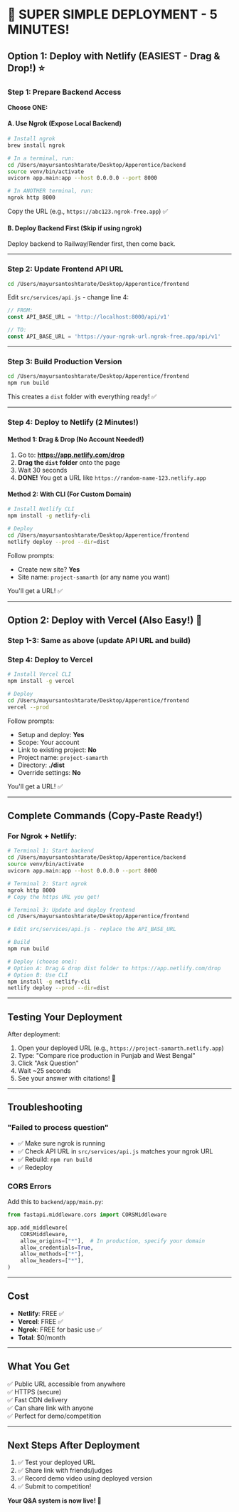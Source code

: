 # 🚀 SUPER SIMPLE DEPLOYMENT - 5 MINUTES!

## Option 1: Deploy with Netlify (EASIEST - Drag & Drop!) ⭐

### Step 1: Prepare Backend Access

**Choose ONE:**

#### A. Use Ngrok (Expose Local Backend)
```bash
# Install ngrok
brew install ngrok

# In a terminal, run:
cd /Users/mayursantoshtarate/Desktop/Apperentice/backend
source venv/bin/activate
uvicorn app.main:app --host 0.0.0.0 --port 8000

# In ANOTHER terminal, run:
ngrok http 8000
```

Copy the URL (e.g., `https://abc123.ngrok-free.app`) ✅

#### B. Deploy Backend First (Skip if using ngrok)
Deploy backend to Railway/Render first, then come back.

---

### Step 2: Update Frontend API URL

```bash
cd /Users/mayursantoshtarate/Desktop/Apperentice/frontend
```

Edit `src/services/api.js` - change line 4:
```javascript
// FROM:
const API_BASE_URL = 'http://localhost:8000/api/v1'

// TO:
const API_BASE_URL = 'https://your-ngrok-url.ngrok-free.app/api/v1'
```

---

### Step 3: Build Production Version

```bash
cd /Users/mayursantoshtarate/Desktop/Apperentice/frontend
npm run build
```

This creates a `dist` folder with everything ready! ✅

---

### Step 4: Deploy to Netlify (2 Minutes!)

#### Method 1: Drag & Drop (No Account Needed!)
1. Go to: **https://app.netlify.com/drop**
2. **Drag the `dist` folder** onto the page
3. Wait 30 seconds
4. **DONE!** You get a URL like `https://random-name-123.netlify.app`

#### Method 2: With CLI (For Custom Domain)
```bash
# Install Netlify CLI
npm install -g netlify-cli

# Deploy
cd /Users/mayursantoshtarate/Desktop/Apperentice/frontend
netlify deploy --prod --dir=dist
```

Follow prompts:
- Create new site? **Yes**
- Site name: `project-samarth` (or any name you want)

You'll get a URL! ✅

---

## Option 2: Deploy with Vercel (Also Easy!) 🔺

### Step 1-3: Same as above (update API URL and build)

### Step 4: Deploy to Vercel

```bash
# Install Vercel CLI
npm install -g vercel

# Deploy
cd /Users/mayursantoshtarate/Desktop/Apperentice/frontend
vercel --prod
```

Follow prompts:
- Setup and deploy: **Yes**
- Scope: Your account
- Link to existing project: **No**
- Project name: `project-samarth`
- Directory: **./dist**
- Override settings: **No**

You'll get a URL! ✅

---

## Complete Commands (Copy-Paste Ready!)

### For Ngrok + Netlify:

```bash
# Terminal 1: Start backend
cd /Users/mayursantoshtarate/Desktop/Apperentice/backend
source venv/bin/activate
uvicorn app.main:app --host 0.0.0.0 --port 8000

# Terminal 2: Start ngrok
ngrok http 8000
# Copy the https URL you get!

# Terminal 3: Update and deploy frontend
cd /Users/mayursantoshtarate/Desktop/Apperentice/frontend

# Edit src/services/api.js - replace the API_BASE_URL

# Build
npm run build

# Deploy (choose one):
# Option A: Drag & drop dist folder to https://app.netlify.com/drop
# Option B: Use CLI
npm install -g netlify-cli
netlify deploy --prod --dir=dist
```

---

## Testing Your Deployment

After deployment:

1. Open your deployed URL (e.g., `https://project-samarth.netlify.app`)
2. Type: "Compare rice production in Punjab and West Bengal"
3. Click "Ask Question"
4. Wait ~25 seconds
5. See your answer with citations! 🎉

---

## Troubleshooting

### "Failed to process question"
- ✅ Make sure ngrok is running
- ✅ Check API URL in `src/services/api.js` matches your ngrok URL
- ✅ Rebuild: `npm run build`
- ✅ Redeploy

### CORS Errors
Add this to `backend/app/main.py`:
```python
from fastapi.middleware.cors import CORSMiddleware

app.add_middleware(
    CORSMiddleware,
    allow_origins=["*"],  # In production, specify your domain
    allow_credentials=True,
    allow_methods=["*"],
    allow_headers=["*"],
)
```

---

## Cost

- **Netlify**: FREE ✅
- **Vercel**: FREE ✅
- **Ngrok**: FREE for basic use ✅
- **Total**: $0/month

---

## What You Get

✅ Public URL accessible from anywhere  
✅ HTTPS (secure)  
✅ Fast CDN delivery  
✅ Can share link with anyone  
✅ Perfect for demo/competition  

---

## Next Steps After Deployment

1. ✅ Test your deployed URL
2. ✅ Share link with friends/judges
3. ✅ Record demo video using deployed version
4. ✅ Submit to competition!

**Your Q&A system is now live! 🚀**
